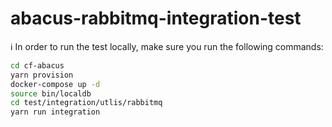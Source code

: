 abacus-rabbitmq-integration-test
===

:information_source: In order to run the test locally, make sure you run the following commands:

```bash
cd cf-abacus
yarn provision
docker-compose up -d
source bin/localdb
cd test/integration/utlis/rabbitmq
yarn run integration
```
